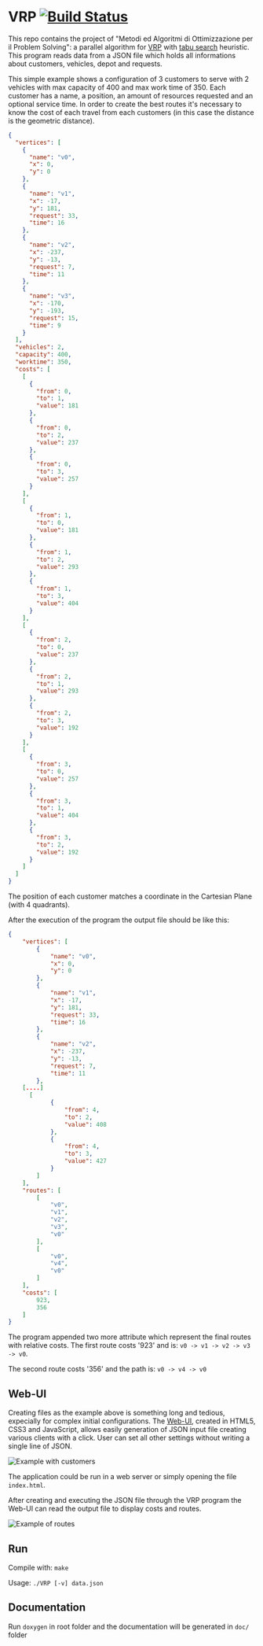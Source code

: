 # VRP [![Build Status](https://travis-ci.org/edoz90/VRP-tabu.svg?branch=master)](https://travis-ci.org/edoz90/VRP-tabu)
This repo contains the project of "Metodi ed Algoritmi di Ottimizzazione per il Problem Solving": a parallel algorithm for [VRP](https://en.wikipedia.org/wiki/Vehicle_routing_problem) with [tabu search](https://en.wikipedia.org/wiki/Tabu_search) heuristic.
This program reads data from a JSON file which holds all informations about customers, vehicles, depot and requests.

This simple example shows a configuration of 3 customers to serve with 2 vehicles with max capacity of 400 and max work time of 350. Each customer has a name, a position, an amount of resources requested and an optional service time. In order to create the best routes it's necessary to know the cost of each travel from each customers (in this case the distance is the geometric distance).
```json
{
  "vertices": [
    {
      "name": "v0",
      "x": 0,
      "y": 0
    },
    {
      "name": "v1",
      "x": -17,
      "y": 181,
      "request": 33,
      "time": 16
    },
    {
      "name": "v2",
      "x": -237,
      "y": -13,
      "request": 7,
      "time": 11
    },
    {
      "name": "v3",
      "x": -170,
      "y": -193,
      "request": 15,
      "time": 9
    }
  ],
  "vehicles": 2,
  "capacity": 400,
  "worktime": 350,
  "costs": [
    [
      {
        "from": 0,
        "to": 1,
        "value": 181
      },
      {
        "from": 0,
        "to": 2,
        "value": 237
      },
      {
        "from": 0,
        "to": 3,
        "value": 257
      }
    ],
    [
      {
        "from": 1,
        "to": 0,
        "value": 181
      },
      {
        "from": 1,
        "to": 2,
        "value": 293
      },
      {
        "from": 1,
        "to": 3,
        "value": 404
      }
    ],
    [
      {
        "from": 2,
        "to": 0,
        "value": 237
      },
      {
        "from": 2,
        "to": 1,
        "value": 293
      },
      {
        "from": 2,
        "to": 3,
        "value": 192
      }
    ],
    [
      {
        "from": 3,
        "to": 0,
        "value": 257
      },
      {
        "from": 3,
        "to": 1,
        "value": 404
      },
      {
        "from": 3,
        "to": 2,
        "value": 192
      }
    ]
  ]
}
```
The position of each customer matches a coordinate in the Cartesian Plane (with 4 quadrants).

After the execution of the program the output file should be like this:
```json
{
    "vertices": [
        {
            "name": "v0",
            "x": 0,
            "y": 0
        },
        {
            "name": "v1",
            "x": -17,
            "y": 181,
            "request": 33,
            "time": 16
        },
        {
            "name": "v2",
            "x": -237,
            "y": -13,
            "request": 7,
            "time": 11
        },
    [....]
      [
            {
                "from": 4,
                "to": 2,
                "value": 408
            },
            {
                "from": 4,
                "to": 3,
                "value": 427
            }
        ]
    ],
    "routes": [
        [
            "v0",
            "v1",
            "v2",
            "v3",
            "v0"
        ],
        [
            "v0",
            "v4",
            "v0"
        ]
    ],
    "costs": [
        923,
        356
    ]
}
```
The program appended two more attribute which represent the final routes with relative costs.
The first route costs '923' and is:
`v0 -> v1 -> v2 -> v3 -> v0`.

The second route costs '356' and the path is:
`v0 -> v4 -> v0`

## Web-UI
Creating files as the example above is something long and tedious, expecially for complex initial configurations.
The [Web-UI](vrp-init/), created in HTML5, CSS3 and JavaScript, allows easily generation of JSON input file creating various clients with a click. User can set all other settings without writing a single line of JSON.

![Example with customers](https://raw.githubusercontent.com/edoz90/VRP-tabu/master/screenshot/customers.png "Example")

The application could be run in a web server or simply opening the file `index.html`.

After creating and executing the JSON file through the VRP program the Web-UI can read the output file to display costs and routes.

![Example of routes](https://raw.githubusercontent.com/edoz90/VRP-tabu/master/screenshot/routes.png "Routes and costs")

## Run

Compile with: `make`

Usage: `./VRP [-v] data.json`

## Documentation
Run `doxygen` in root folder and the documentation will be generated in `doc/` folder
